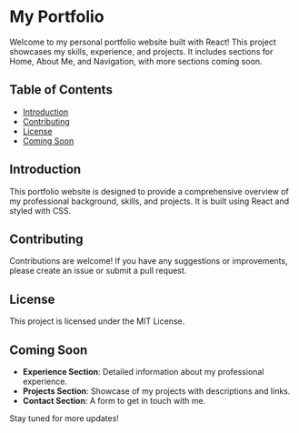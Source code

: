 # My Portfolio

Welcome to my personal portfolio website built with React! This project showcases my skills, experience, and projects. It includes sections for Home, About Me, and Navigation, with more sections coming soon.

## Table of Contents

- [Introduction](#introduction)
- [Contributing](#contributing)
- [License](#license)
- [Coming Soon](#coming-soon)

## Introduction

This portfolio website is designed to provide a comprehensive overview of my professional background, skills, and projects. It is built using React and styled with CSS.

## Contributing

Contributions are welcome! If you have any suggestions or improvements, please create an issue or submit a pull request.

## License

This project is licensed under the MIT License.

## Coming Soon

- **Experience Section**: Detailed information about my professional experience.
- **Projects Section**: Showcase of my projects with descriptions and links.
- **Contact Section**: A form to get in touch with me.

Stay tuned for more updates!
